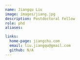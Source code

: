 ```yaml
---
name: Jiangqu Liu
image: images/jiang.jpg
description: Postdoctoral Fellow
role: phd
aliases:

links:
  home-page: jiangchu.com
  email: liu.jiangqu@gmail.com
  github: N/A
---
```


